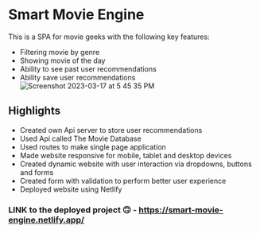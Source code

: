 # Smart Movie Engine 
This is a SPA for movie geeks with the following key features:
- Filtering movie by genre
- Showing movie of the day
- Ability to see past user recommendations
- Ability save user recommendations
![Screenshot 2023-03-17 at 5 45 35 PM](https://user-images.githubusercontent.com/30150366/226074414-85ef5dc5-1320-45af-bbcf-bed20f3b312a.png)

## Highlights
- Created own Api server to store user recommendations
- Used Api called The Movie Database 
- Used routes to make single page application
- Made website responsive for mobile, tablet and desktop devices
- Created dynamic website with user interaction via dropdowns, buttons and forms 
- Created form with validation to perform better user experience
- Deployed website using Netlify

### LINK to the deployed project 🙃 - https://smart-movie-engine.netlify.app/

